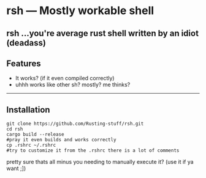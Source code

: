 #  rsh — Mostly workable shell

**rsh** ...you're average rust shell written by an idiot (deadass)
---



##  Features

- It works? (if it even compiled correctly)
- uhhh works like other sh? mostly? me thinks?

---

##  Installation 

```anywhere
git clone https://github.com/Rusting-stuff/rsh.git
cd rsh
cargo build --release 
#pray it even builds and works correctly
cp .rshrc ~/.rshrc 
#try to customize it from the .rshrc there is a lot of comments
``` 
pretty sure thats all minus you needing to manually execute it? (use it if ya want ;])
